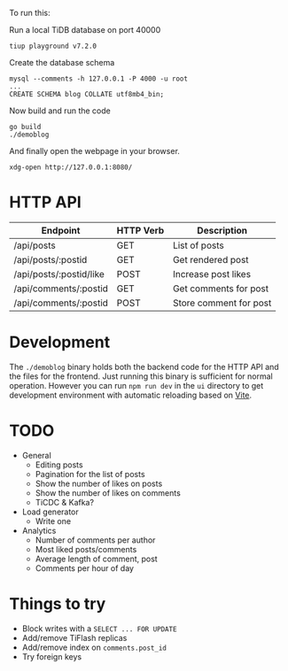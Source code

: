 To run this:

Run a local TiDB database on port 40000

```
tiup playground v7.2.0
```

Create the database schema

```
mysql --comments -h 127.0.0.1 -P 4000 -u root
...
CREATE SCHEMA blog COLLATE utf8mb4_bin;
```

Now build and run the code

```
go build
./demoblog
```

And finally open the webpage in your browser.
```
xdg-open http://127.0.0.1:8080/
```

# HTTP API

| Endpoint | HTTP Verb | Description |
|----------|-----------|-------------|
| /api/posts | GET | List of posts |
| /api/posts/:postid | GET | Get rendered post |
| /api/posts/:postid/like | POST | Increase post likes |
| /api/comments/:postid | GET | Get comments for post |
| /api/comments/:postid | POST | Store comment for post |


# Development

The `./demoblog` binary holds both the backend code for the HTTP API and the files for the frontend. Just running this
binary is sufficient for normal operation. However you can run `npm run dev` in the `ui` directory to get development 
environment with automatic reloading based on [Vite](https://vitejs.dev/).
# TODO

- General
    - Editing posts
    - Pagination for the list of posts
    - Show the number of likes on posts
    - Show the number of likes on comments
    - TiCDC & Kafka?
- Load generator
    - Write one
- Analytics
    - Number of comments per author
    - Most liked posts/comments
    - Average length of comment, post
    - Comments per hour of day


# Things to try

- Block writes with a `SELECT ... FOR UPDATE`
- Add/remove TiFlash replicas
- Add/remove index on `comments.post_id`
- Try foreign keys
